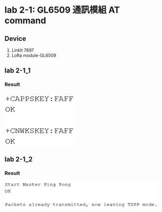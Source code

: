 # lab 2-1: GL6509 通訊模組 AT command

## Device
1. LinkIt 7697
2. LoRa module-GL6509

## lab 2-1_1

### Result
![Result](https://github.com/QinWenFeng/Introduction-to-Internet-of-Things/blob/main/lab%202/lab%202-1/img/lab2-1_1%20result.png)

## lab 2-1_2

### Result
![Result](https://github.com/QinWenFeng/Introduction-to-Internet-of-Things/blob/main/lab%202/lab%202-1/img/lab2-1_2%20(master)%20result.png)